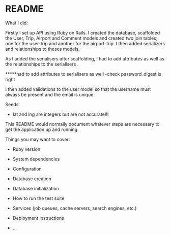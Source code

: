 # README

What I did:

Firstly I set up API using Ruby on Rails. I created the database, scaffolded the User, Trip, Airport and Comment models and created two join tables; one for the user-trip and another for the airport-trip.  I then added serializers and relationships to theses models.  

As I added the serialisers after scaffolding, I had to add attributes as well as the relationships to the serialisers .


*****had to add attributes to serialisers as well  -check password_digest is right

I then added validations to the user model so that the username must always be present and the email is unique.

Seeds
  - lat and lng are integers but are not accurate!!!

This README would normally document whatever steps are necessary to get the
application up and running.

Things you may want to cover:

* Ruby version

* System dependencies

* Configuration

* Database creation

* Database initialization

* How to run the test suite

* Services (job queues, cache servers, search engines, etc.)

* Deployment instructions

* ...
